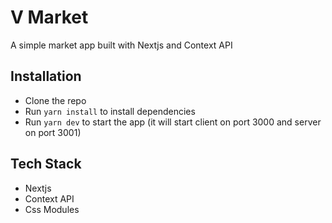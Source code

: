 # V Market

A simple market app built with Nextjs and Context API

## Installation

- Clone the repo
- Run `yarn install` to install dependencies
- Run `yarn dev` to start the app (it will start client on port 3000 and server on port 3001)

## Tech Stack

- Nextjs
- Context API
- Css Modules
